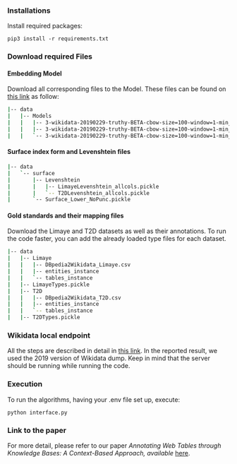 
### Installations

Install required packages:

`pip3 install -r requirements.txt `

### Download required Files

#### Embedding Model
Download all corresponding files to the Model. These files can be found on [this link](https://drive.google.com/drive/folders/1lEEANC7M8xc5Jtw1IdVPL8nCeciD5WGW?usp=sharing) as follow:
```bash
|-- data
|   |-- Models
|   |   |-- 3-wikidata-20190229-truthy-BETA-cbow-size=100-window=1-min_count=1
|   |   |-- 3-wikidata-20190229-truthy-BETA-cbow-size=100-window=1-min_count=1.trainables.vectors_lockf.npy
|   |   `-- 3-wikidata-20190229-truthy-BETA-cbow-size=100-window=1-min_count=1.wv.vectors.npy
```

#### Surface index form and Levenshtein files
```bash
|-- data
|   `-- surface
|       |-- Levenshtein
|       |   |-- LimayeLevenshtein_allcols.pickle
|       |   `-- T2DLevenshtein_allcols.pickle
|       `-- Surface_Lower_NoPunc.pickle
```

#### Gold standards and their mapping files
Download the Limaye and T2D datasets as well as their annotations. To run the code faster, you can add the already loaded type files for each dataset.
```bash
|-- data
|   |-- Limaye
|   |   |-- DBpedia2Wikidata_Limaye.csv
|   |   |-- entities_instance
|   |   `-- tables_instance
|   |-- LimayeTypes.pickle
|   |-- T2D
|   |   |-- DBpedia2Wikidata_T2D.csv
|   |   |-- entities_instance
|   |   `-- tables_instance
|   |-- T2DTypes.pickle
```

### Wikidata local endpoint

All the steps are described in detail in [this link](https://github.com/wikimedia/wikidata-query-rdf/blob/master/docs/getting-started.md). In the reported result, we used the 2019 version of Wikidata dump.
Keep in mind that the server should be running while running the code.

### Execution

To run the algorithms, having your .env file set up, execute:

`python interface.py`


### Link to the paper
For more detail, please refer to our paper *Annotating Web Tables through Knowledge Bases: A Context-Based Approach, available* [here](https://exascale.info/assets/pdf/eslahi2020sds.pdf "here").
